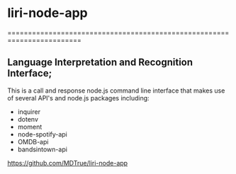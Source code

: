 # liri-node-app
========================================================================
## Language Interpretation and Recognition Interface;
This is a call and response node.js command line interface that makes use 
of several API's and node.js packages including:

* inquirer
* dotenv
* moment
* node-spotify-api
* OMDB-api
* bandsintown-api

https://github.com/MDTrue/liri-node-app









